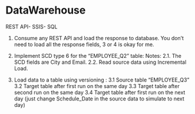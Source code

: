 # DataWarehouse
REST API- SSIS- SQL

1. Consume any REST API and load the response to database. You 
don’t need to load all the response fields, 3 or 4 is okay for me.

2. Implement SCD type 6 for the  “EMPLOYEE_Q2” table:
Notes:
2.1. The SCD fields are City and Email.
2.2. Read source data using Incremental Load.

3.  Load data to a table using versioning :
3.1 Source table “EMPLOYEE_Q3”
3.2 Target table after first run on the same day
3.3 Target table after second run on the same day
3.4 Target table after first run on the next day (just change Schedule_Date
in the source data to simulate to next day)

